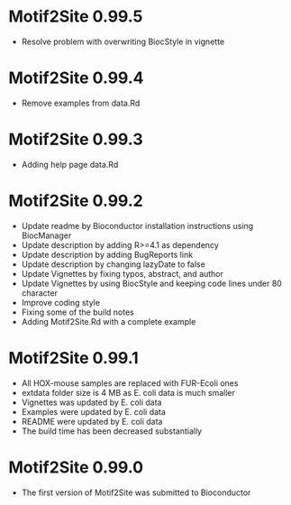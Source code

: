 # Motif2Site 0.99.5

+ Resolve problem with overwriting BiocStyle in vignette


# Motif2Site 0.99.4

+ Remove examples from data.Rd


# Motif2Site 0.99.3

+ Adding help page data.Rd



# Motif2Site 0.99.2

+ Update readme by Bioconductor installation instructions using BiocManager
+ Update description by adding R>=4.1 as dependency
+ Update description by adding BugReports link 
+ Update description by changing lazyDate to false
+ Update Vignettes by fixing typos, abstract, and author
+ Update Vignettes by using BiocStyle and keeping code lines under 80 character 
+ Improve coding style
+ Fixing some of the build notes
+ Adding Motif2Site.Rd with a complete example



# Motif2Site 0.99.1

+ All HOX-mouse samples are replaced with FUR-Ecoli ones
+ extdata folder size is 4 MB as E. coli data is much smaller
+ Vignettes was updated by E. coli data
+ Examples were updated by E. coli data
+ README were updated by E. coli data
+ The build time has been decreased substantially


# Motif2Site 0.99.0

+ The first version of Motif2Site was submitted to Bioconductor
